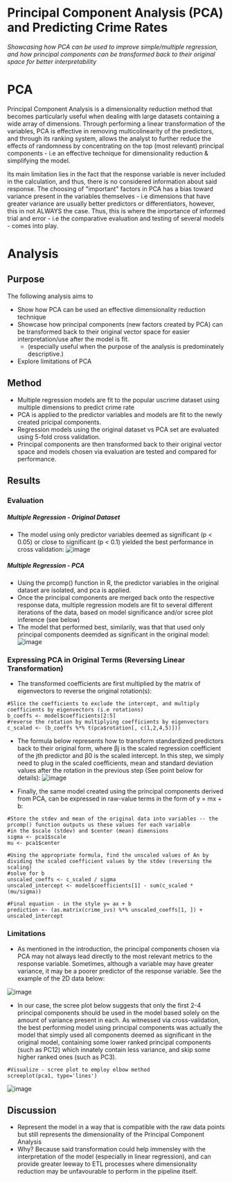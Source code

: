 # Principal Component Analysis (PCA) and Predicting Crime Rates
*Showcasing how PCA can be used to improve simple/multiple regression, and how principal components can be transformed back to their original space for better interpretability*

# PCA
Principal Component Analysis is a dimensionality reduction method that becomes particularly useful when dealing with large datasets containing a wide array of dimensions. Through performing a linear transformation of the variables, PCA is effective in removing multicolinearity of the predictors, and through its ranking system, allows the analyst to further reduce the effects of randomness by concentrating on the top (most relevant) principal components - i.e an effective technique for dimensionality reduction & simplifying the model. 

Its main limitation lies in the fact that the response variable is never included in the calculation, and thus, there is no considered information about said response. The choosing of "important" factors in PCA has a bias toward variance present in the variables themselves - i.e dimensions that have greater variance are usually better predictors or differentiators, however, this in not ALWAYS the case. Thus, this is where the importance of informed trial and error - i.e the comparative evaluation and testing of several models - comes into play.

# Analysis
## Purpose 
The following analysis aims to 
- Show how PCA can be used an effective dimensionality reduction technique
- Showcase how principal components (new factors created by PCA) can be transformed back to their original vector space for easier interpretation/use after the model is fit.
    - (especially useful when the purpose of the analysis is predominately descriptive.)
-  Explore limitations of PCA

## Method 
- Multiple regression models are fit to the popular uscrime dataset using multiple dimensions to predict crime rate
- PCA is applied to the predictor variables and models are fit to the newly created pricipal components.
- Regression models using the original dataset vs PCA set are evaluated using 5-fold cross validation.
- Principal components are then transformed back to their original vector space and models chosen via evaluation are tested and compared for performance.

## Results

### Evaluation 
##### Multiple Regression - Original Dataset
- The model using only predictor variables deemed as significant (p < 0.05) or close to significant (p < 0.1) yielded the best performance in cross validation:
![image](https://github.com/a-memme/predicting_crime_pca/assets/79600550/c74b4b29-179f-4c13-a782-51cf7512791b)

##### Multiple Regression - PCA 
- Using the prcomp() function in R, the predictor variables in the original dataset are isolated, and pca is applied.
- Once the principal components are merged back onto the respective response data, multiple regression models are fit to several different iterations of the data, based on model significance and/or scree plot inference (see below)
- The model that performed best, similarily, was that that used only principal components deemded as significant in the original model:
![image](https://github.com/a-memme/predicting_crime_pca/assets/79600550/dd9ff38f-d09b-472c-993f-2563ccb7951d)

### Expressing PCA in Original Terms (Reversing Linear Transformation)
- The transformed coefficients are first multiplied by the matrix of eigenvectors to reverse the original rotation(s):
```
#Slice the coefficients to exclude the intercept, and multiply coefficients by eigenvectors (i.e rotations)
b_coeffs <- model$coefficients[2:5]
#reverse the rotation by multiplying coefficients by eigenvectors
c_scaled <- (b_coeffs %*% t(pca$rotation[, c(1,2,4,5)]))
```
- The formula below represents how to transform standardized predictors back to their original form, where βj is the scaled regression coefficient of the jth predictor and β0 is the scaled intercept. In this step, we simply need to plug in the scaled coefficients, mean and standard deviation values after the rotation in the previous step (See point below for details):
  ![image](https://github.com/a-memme/predicting_crime_pca/assets/79600550/0de86e68-be2f-4708-a0a6-a0cdb6d30416)
  
- Finally, the same model created using the principal components derived from PCA, can be expressed in raw-value terms in the form of y = mx + b:
```
#Store the stdev and mean of the original data into variables -- the prcomp() function outputs us these values for each variable
#in the $scale (stdev) and $center (mean) dimensions
sigma <- pca1$scale
mu <- pca1$center

#Using the appropriate formula, find the unscaled values of An by dividing the scaled coefficient values by the stdev (reversing the scaling)
#solve for b
unscaled_coeffs <- c_scaled / sigma
unscaled_intercept <- model$coefficients[1] - sum(c_scaled * (mu/sigma))

#Final equation - in the style y= ax + b
prediction <- (as.matrix(crime_ivs) %*% unscaled_coeffs[1, ]) + unscaled_intercept
```

### Limitations 
- As mentioned in the introduction, the principal components chosen via PCA may not always lead directly to the most relevant metrics to the response variable. Sometimes, although a variable may have greater variance, it may be a poorer predictor of the response variable. See the example of the 2D data below:

![image](https://github.com/a-memme/predicting_crime_pca/assets/79600550/170b9cd3-68ae-468c-85a4-3af8adfdcbb0)

- In our case, the scree plot below suggests that only the first 2-4 principal components should be used in the model based solely on the amount of variance present in each. As witnessed via cross-validation, the best performing model using principal components was actually the model that simply used all components deemed as significant in the original model, containing some lower ranked principal components (such as PC12) which innately contain less variance, and skip some higher ranked ones (such as PC3).
```
#Visualize - scree plot to employ elbow method
screeplot(pca1, type='lines')
```
![image](https://github.com/a-memme/predicting_crime_pca/assets/79600550/dd5e0a25-a20a-460b-8512-2ecd6bef2652)

## Discussion
- Represent the model in a way that is compatible with the raw data points but still represents the dimensionality of the Principal Component Analysis
- Why? Because said transformation could help immensley with the interpretation of the model (especially in linear regression), and can provide greater leeway to ETL processes where dimensionality reduction may be unfavourable to perform in the pipeline itself.
